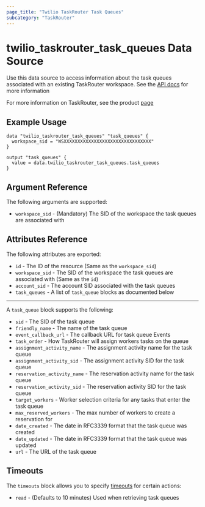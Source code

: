 ```yaml
---
page_title: "Twilio TaskRouter Task Queues"
subcategory: "TaskRouter"
---
```


# twilio_taskrouter_task_queues Data Source

Use this data source to access information about the task queues associated with an existing TaskRouter workspace. See the [API docs](https://www.twilio.com/docs/taskrouter/api/task-queue) for more information

For more information on TaskRouter, see the product [page](https://www.twilio.com/taskrouter)

## Example Usage

```hcl
data "twilio_taskrouter_task_queues" "task_queues" {
  workspace_sid = "WSXXXXXXXXXXXXXXXXXXXXXXXXXXXXXXXX"
}

output "task_queues" {
  value = data.twilio_taskrouter_task_queues.task_queues
}
```

## Argument Reference

The following arguments are supported:

- `workspace_sid` - (Mandatory) The SID of the workspace the task queues are associated with

## Attributes Reference

The following attributes are exported:

- `id` - The ID of the resource (Same as the `workspace_sid`)
- `workspace_sid` - The SID of the workspace the task queues are associated with (Same as the `id`)
- `account_sid` - The account SID associated with the task queues
- `task_queues` - A list of `task_queue` blocks as documented below

---

A `task_queue` block supports the following:

- `sid` - The SID of the task queue
- `friendly_name` - The name of the task queue
- `event_callback_url` - The callback URL for task queue Events
- `task_order` - How TaskRouter will assign workers tasks on the queue
- `assignment_activity_name` - The assignment activity name for the task queue
- `assignment_activity_sid` - The assignment activity SID for the task queue
- `reservation_activity_name` - The reservation activity name for the task queue
- `reservation_activity_sid` - The reservation activity SID for the task queue
- `target_workers` - Worker selection criteria for any tasks that enter the task queue
- `max_reserved_workers` - The max number of workers to create a reservation for
- `date_created` - The date in RFC3339 format that the task queue was created
- `date_updated` - The date in RFC3339 format that the task queue was updated
- `url` - The URL of the task queue

## Timeouts

The `timeouts` block allows you to specify [timeouts](https://www.terraform.io/docs/configuration/resources.html#timeouts) for certain actions:

- `read` - (Defaults to 10 minutes) Used when retrieving task queues
